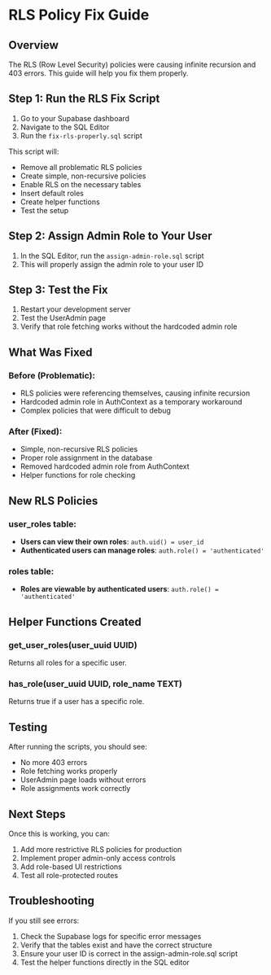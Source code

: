 # RLS Policy Fix Guide

## Overview
The RLS (Row Level Security) policies were causing infinite recursion and 403 errors. This guide will help you fix them properly.

## Step 1: Run the RLS Fix Script
1. Go to your Supabase dashboard
2. Navigate to the SQL Editor
3. Run the `fix-rls-properly.sql` script

This script will:
- Remove all problematic RLS policies
- Create simple, non-recursive policies
- Enable RLS on the necessary tables
- Insert default roles
- Create helper functions
- Test the setup

## Step 2: Assign Admin Role to Your User
1. In the SQL Editor, run the `assign-admin-role.sql` script
2. This will properly assign the admin role to your user ID

## Step 3: Test the Fix
1. Restart your development server
2. Test the UserAdmin page
3. Verify that role fetching works without the hardcoded admin role

## What Was Fixed

### Before (Problematic):
- RLS policies were referencing themselves, causing infinite recursion
- Hardcoded admin role in AuthContext as a temporary workaround
- Complex policies that were difficult to debug

### After (Fixed):
- Simple, non-recursive RLS policies
- Proper role assignment in the database
- Removed hardcoded admin role from AuthContext
- Helper functions for role checking

## New RLS Policies

### user_roles table:
- **Users can view their own roles**: `auth.uid() = user_id`
- **Authenticated users can manage roles**: `auth.role() = 'authenticated'`

### roles table:
- **Roles are viewable by authenticated users**: `auth.role() = 'authenticated'`

## Helper Functions Created

### get_user_roles(user_uuid UUID)
Returns all roles for a specific user.

### has_role(user_uuid UUID, role_name TEXT)
Returns true if a user has a specific role.

## Testing

After running the scripts, you should see:
- No more 403 errors
- Role fetching works properly
- UserAdmin page loads without errors
- Role assignments work correctly

## Next Steps

Once this is working, you can:
1. Add more restrictive RLS policies for production
2. Implement proper admin-only access controls
3. Add role-based UI restrictions
4. Test all role-protected routes

## Troubleshooting

If you still see errors:
1. Check the Supabase logs for specific error messages
2. Verify that the tables exist and have the correct structure
3. Ensure your user ID is correct in the assign-admin-role.sql script
4. Test the helper functions directly in the SQL editor 